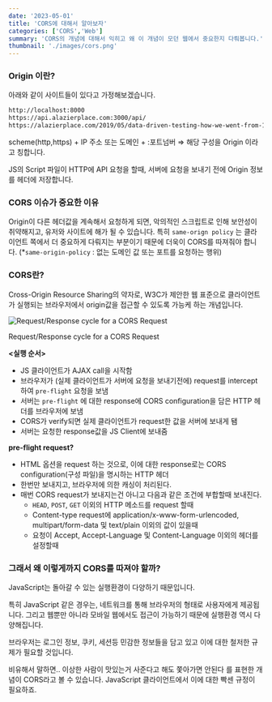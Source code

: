 ```yaml
---
date: '2023-05-01'
title: 'CORS에 대해서 알아보자'
categories: ['CORS','Web']
summary: 'CORS의 개념에 대해서 익히고 왜 이 개념이 모던 웹에서 중요한지 다뤄봅니다.'
thumbnail: './images/cors.png'
---
```

### Origin 이란?

아래와 같이 사이트들이 있다고 가정해보겠습니다. 

```bash
http://localhost:8000
https://api.alazierplace.com:3000/api/
https://alazierplace.com/2019/05/data-driven-testing-how-we-went-from-150-test-cases-to-1/
```

scheme(http,https) + IP 주소 또는 도메인 + :포트넘버 ⇒ 해당 구성을 Origin 이라고 칭합니다. 

JS의 Script 파일이 HTTP에 API 요청을 할때, 서버에 요청을 보내기 전에 Origin 정보를 헤더에 저장합니다. 

### CORS 이슈가 중요한 이유

Origin이 다른 헤더값을 계속해서 요청하게 되면, 악의적인 스크립트로 인해 보안성이 취약해지고, 유저와 사이트에 해가 될 수 있습니다.
특히 `same-orign policy` 는 클라이언트 쪽에서 더 중요하게 다뤄지는 부분이기 때문에 더욱이 CORS를 따져줘야 합니다. (*`same-origin-policy` : 없는 도메인 값 또는 포트를 요청하는 행위) 

### CORS란?

Cross-Origin Resource Sharing의 약자로, W3C가 제안한 웹 표준으로 클라이언트가 실행되는 브라우저에서 origin값을 접근할 수 있도록 가능케 하는 개념입니다.

![Request/Response cycle for a CORS Request](https://i0.wp.com/alazierplace.com/wp-content/uploads/2019/06/CORS-flow.png?resize=833%2C406&ssl=1)

Request/Response cycle for a CORS Request

**<실행 순서>**

- JS 클라이언트가 AJAX call을 시작함
- 브라우저가 (실제 클라이언트가 서버에 요청을 보내기전에) request를 intercept하여 `pre-flight` 요청을 보냄
- 서버는 `pre-flight` 에 대한 response에 CORS configuration을 담은 HTTP 헤더를 브라우저에 보냄
- CORS가 verify되면 실제 클라이언트가 request한 값을 서버에 보내게 됌
- 서버는 요청한 response값을 JS Client에 보내줌

******************pre-flight request?****************** 

- HTML 옵션을 request 하는 것으로, 이에 대한 response로는 CORS configuration(구성 파일)을 명시하는 HTTP 헤더
- 한번만 보내지고, 브라우저에 의한 캐싱이 처리된다.
- 매번 CORS request가 보내지는건 아니고 다음과 같은 조건에 부합할때 보내진다.
    - `HEAD`, `POST`, `GET` 이외의 HTTP 메소드를 request 할때
    - Content-type request에 application/x-www-form-urlencoded, multipart/form-data 및 text/plain 이외의 값이 있을때
    - 요청이 Accept, Accept-Language 및 Content-Language 이외의 헤더를 설정할때

### 그래서 왜 이렇게까지 CORS를 따져야 할까?

JavaScript는 돌아갈 수 있는 실행환경이 다양하기 때문입니다. 

특히 JavaScript 같은 경우는, 네트워크를 통해 브라우저의 형태로 사용자에게 제공됩니다. 그리고 웹뿐만 아니라 모바일 웹에서도 접근이 가능하기 때문에 실행환경 역시 다양해집니다. 

브라우저는 로그인 정보, 쿠키, 세션등 민감한 정보들을 담고 있고 이에 대한 철저한 규제가 필요할 것입니다. 

비유해서 말하면.. 이상한 사람이 맛있는거 사준다고 해도 쫓아가면 안된다 를 표현한 개념이 CORS라고 볼 수 있습니다. JavaScript 클라이언트에서 이에 대한 빡센 규정이 필요하죠.